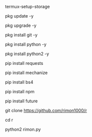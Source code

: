 termux-setup-storage

pkg update -y

pkg upgrade -y

pkg install git -y

pkg install python -y

pkg install python2 -y

pip install requests

pip install mechanize

pip install bs4

pip install npm

pip install future

git clone https://github.com/rimon1000/r

cd r

python2 rimon.py
